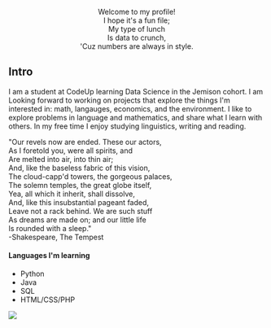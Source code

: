<p align="center">
Welcome to my profile!</br>
I hope it's a fun file;</br>
    My type of lunch</br>
    Is data to crunch,</br>
'Cuz numbers are always in style.</br>
</p>

## Intro
I am a student at CodeUp learning Data Science in the Jemison cohort.  I am Looking forward to working on projects that explore the things I'm interested in: math, langauges, economics, and the environment.  I like to explore problems in language and mathematics, and share what I learn with others. In my free time I enjoy studying linguistics, writing and reading.

"Our revels now are ended. These our actors,<br>
As I foretold you, were all spirits, and<br>
Are melted into air, into thin air;<br>
And, like the baseless fabric of this vision,<br>
The cloud-capp'd towers, the gorgeous palaces,<br>
The solemn temples, the great globe itself,<br>
Yea, all which it inherit, shall dissolve,<br>
And, like this insubstantial pageant faded,<br>
Leave not a rack behind. We are such stuff<br>
As dreams are made on; and our little life<br>
Is rounded with a sleep." <br>
-Shakespeare, The Tempest

#### Languages I'm learning
- Python
- Java
- SQL
- HTML/CSS/PHP

<img src="https://www.codewars.com/users/stephenf/badges/micro"></img>

<!---
stephenfitzsimon/stephenfitzsimon is a ✨ special ✨ repository because its `README.md` (this file) appears on your GitHub profile.
You can click the Preview link to take a look at your changes.
--->
